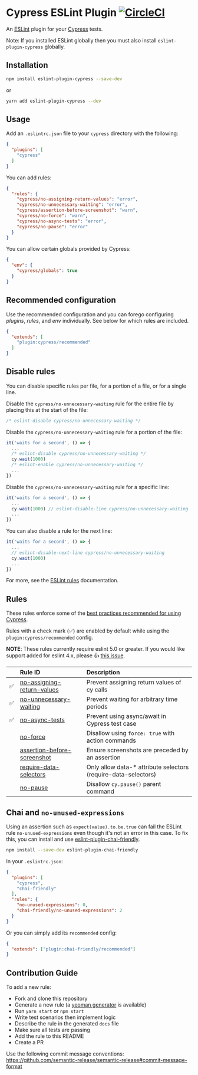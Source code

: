 # Cypress ESLint Plugin [![CircleCI](https://circleci.com/gh/cypress-io/eslint-plugin-cypress/tree/master.svg?style=svg)](https://circleci.com/gh/cypress-io/eslint-plugin-cypress/tree/master)

An [ESLint](https://eslint.org) plugin for your [Cypress](https://cypress.io) tests.

Note: If you installed ESLint globally then you must also install `eslint-plugin-cypress` globally.

## Installation

```sh
npm install eslint-plugin-cypress --save-dev
```
or
```sh
yarn add eslint-plugin-cypress --dev
```

## Usage

Add an `.eslintrc.json` file to your `cypress` directory with the following:

```json
{
  "plugins": [
    "cypress"
  ]
}
```

You can add rules:

```json
{
  "rules": {
    "cypress/no-assigning-return-values": "error",
    "cypress/no-unnecessary-waiting": "error",
    "cypress/assertion-before-screenshot": "warn",
    "cypress/no-force": "warn",
    "cypress/no-async-tests": "error",
    "cypress/no-pause": "error"
  }
}
```

You can allow certain globals provided by Cypress:

```json
{
  "env": {
    "cypress/globals": true
  }
}
```

## Recommended configuration

Use the recommended configuration and you can forego configuring _plugins_, _rules_, and _env_ individually. See below for which rules are included.

```json
{
  "extends": [
    "plugin:cypress/recommended"
  ]
}
```

## Disable rules

You can disable specific rules per file, for a portion of a file, or for a single line.

Disable the `cypress/no-unnecessary-waiting` rule for the entire file by placing this at the start of the file:

```js
/* eslint-disable cypress/no-unnecessary-waiting */
```

Disable the `cypress/no-unnecessary-waiting` rule for a portion of the file:

```js
it('waits for a second', () => {
  ...
  /* eslint-disable cypress/no-unnecessary-waiting */
  cy.wait(1000)
  /* eslint-enable cypress/no-unnecessary-waiting */
  ...
})
```

Disable the `cypress/no-unnecessary-waiting` rule for a specific line:

```js
it('waits for a second', () => {
  ...
  cy.wait(1000) // eslint-disable-line cypress/no-unnecessary-waiting
  ...
})
```

You can also disable a rule for the next line:

```js
it('waits for a second', () => {
  ...
  // eslint-disable-next-line cypress/no-unnecessary-waiting
  cy.wait(1000)
  ...
})
```

For more, see the [ESLint rules](https://eslint.org/docs/user-guide/configuring/rules) documentation.

## Rules

These rules enforce some of the [best practices recommended for using Cypress](https://on.cypress.io/best-practices).

Rules with a check mark (✅) are enabled by default while using the `plugin:cypress/recommended` config.

**NOTE**: These rules currently require eslint 5.0 or greater. If you would like support added for eslint 4.x, please 👍  [this issue](https://github.com/cypress-io/eslint-plugin-cypress/issues/14).

|     | Rule ID                                                                    | Description                                                     |
| :-- | :------------------------------------------------------------------------- | :-------------------------------------------------------------- |
| ✅  | [no-assigning-return-values](./docs/rules/no-assigning-return-values.md)   | Prevent assigning return values of cy calls                     |
| ✅  | [no-unnecessary-waiting](./docs/rules/no-unnecessary-waiting.md)           | Prevent waiting for arbitrary time periods                      |
| ✅  | [no-async-tests](./docs/rules/no-async-tests.md)                           | Prevent using async/await in Cypress test case                  |
|     | [no-force](./docs/rules/no-force.md)                                       | Disallow using `force: true` with action commands               |
|     | [assertion-before-screenshot](./docs/rules/assertion-before-screenshot.md) | Ensure screenshots are preceded by an assertion                 |
|     | [require-data-selectors](./docs/rules/require-data-selectors.md)           | Only allow data-\* attribute selectors (require-data-selectors) |
|     | [no-pause](./docs/rules/no-pause.md)           | Disallow `cy.pause()` parent command |

## Chai and `no-unused-expressions`

Using an assertion such as `expect(value).to.be.true` can fail the ESLint rule `no-unused-expressions` even though it's not an error in this case. To fix this, you can install and use [eslint-plugin-chai-friendly](https://www.npmjs.com/package/eslint-plugin-chai-friendly).

```sh
npm install --save-dev eslint-plugin-chai-friendly
```

In your `.eslintrc.json`:

```json
{
  "plugins": [
    "cypress",
    "chai-friendly"
  ],
  "rules": {
    "no-unused-expressions": 0,
    "chai-friendly/no-unused-expressions": 2
  }
}
```

Or you can simply add its `recommended` config:

```json
{
  "extends": ["plugin:chai-friendly/recommended"]
}
```

## Contribution Guide

To add a new rule:
  * Fork and clone this repository
  * Generate a new rule (a [yeoman generator](https://github.com/eslint/generator-eslint) is available)
  * Run `yarn start` or `npm start`
  * Write test scenarios then implement logic
  * Describe the rule in the generated `docs` file
  * Make sure all tests are passing
  * Add the rule to this README
  * Create a PR

Use the following commit message conventions: https://github.com/semantic-release/semantic-release#commit-message-format
